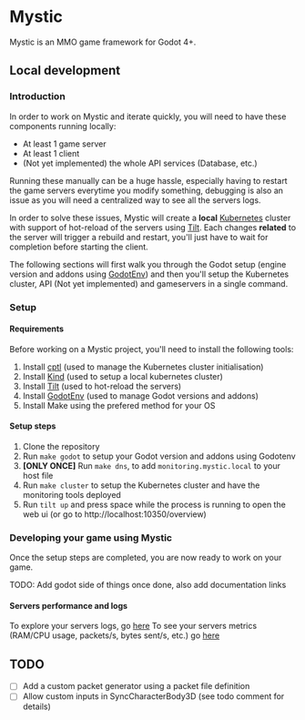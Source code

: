 # Mystic

Mystic is an MMO game framework for Godot 4+.

## Local development

### Introduction

In order to work on Mystic and iterate quickly, you will need to have these components running locally:

- At least 1 game server
- At least 1 client
- (Not yet implemented) the whole API services (Database, etc.)

Running these manually can be a huge hassle, especially having to restart the game servers everytime you modify
something, debugging is also an issue as you will need a centralized way to see all the servers logs.

In order to solve these issues, Mystic will create a **local** [Kubernetes](https://kubernetes.io/) cluster with support
of hot-reload of the servers using [Tilt](https://docs.tilt.dev). Each changes **related** to the server will trigger a
rebuild and restart, you'll just have to wait for completion before starting the client.

The following sections will first walk you through the Godot setup (engine version and addons
using [GodotEnv](https://github.com/chickensoft-games/GodotEnv/)) and then you'll setup the Kubernetes cluster, API (Not
yet implemented) and gameservers in a single command.

### Setup

#### Requirements

Before working on a Mystic project, you'll need to install the following tools:

1. Install [cptl](https://github.com/tilt-dev/ctlptl) (used to manage the Kubernetes cluster initialisation)
2. Install [Kind](https://kind.sigs.k8s.io) (used to setup a local kubernetes cluster)
3. Install [Tilt](https://docs.tilt.dev/) (used to hot-reload the servers)
4. Install [GodotEnv](https://github.com/chickensoft-games/GodotEnv/) (used to manage Godot versions and addons)
5. Install Make using the prefered method for your OS

#### Setup steps

1. Clone the repository
2. Run `make godot` to setup your Godot version and addons using Godotenv
3. **[ONLY ONCE]** Run `make dns`, to add `monitoring.mystic.local` to your host file
4. Run `make cluster` to setup the Kubernetes cluster and have the monitoring tools deployed
5. Run `tilt up` and press space while the process is running to open the web ui (or go
   to http://localhost:10350/overview)

### Developing your game using Mystic

Once the setup steps are completed, you are now ready to work on your game.

TODO: Add godot side of things once done, also add documentation links

#### Servers performance and logs

To explore your servers logs,
go [here](http://monitoring.mystic.local/logs/logs-explorer?options=%7B%22selectColumns%22%3A%5B%5D%2C%22maxLines%22%3A2%2C%22format%22%3A%22raw%22%2C%22fontSize%22%3A%22large%22%7D&compositeQuery=%257B%2522queryType%2522%253A%2522builder%2522%252C%2522builder%2522%253A%257B%2522queryData%2522%253A%255B%257B%2522dataSource%2522%253A%2522logs%2522%252C%2522queryName%2522%253A%2522A%2522%252C%2522aggregateOperator%2522%253A%2522noop%2522%252C%2522aggregateAttribute%2522%253A%257B%2522key%2522%253A%2522%2522%252C%2522dataType%2522%253A%2522%2522%252C%2522type%2522%253A%2522%2522%252C%2522isColumn%2522%253Afalse%252C%2522isJSON%2522%253Afalse%257D%252C%2522timeAggregation%2522%253A%2522rate%2522%252C%2522spaceAggregation%2522%253A%2522sum%2522%252C%2522functions%2522%253A%255B%255D%252C%2522filters%2522%253A%257B%2522op%2522%253A%2522AND%2522%252C%2522items%2522%253A%255B%257B%2522key%2522%253A%257B%2522key%2522%253A%2522k8s.deployment.name%2522%252C%2522dataType%2522%253A%2522string%2522%252C%2522type%2522%253A%2522resource%2522%252C%2522isColumn%2522%253Afalse%252C%2522isJSON%2522%253Afalse%257D%252C%2522value%2522%253A%255B%2522gameserver-0%2522%255D%252C%2522op%2522%253A%2522in%2522%257D%252C%257B%2522key%2522%253A%257B%2522key%2522%253A%2522k8s.namespace.name%2522%252C%2522dataType%2522%253A%2522string%2522%252C%2522type%2522%253A%2522resource%2522%252C%2522isColumn%2522%253Afalse%252C%2522isJSON%2522%253Afalse%257D%252C%2522value%2522%253A%255B%2522default%2522%255D%252C%2522op%2522%253A%2522in%2522%257D%255D%257D%252C%2522expression%2522%253A%2522A%2522%252C%2522disabled%2522%253Afalse%252C%2522stepInterval%2522%253A60%252C%2522having%2522%253A%255B%255D%252C%2522limit%2522%253A0%252C%2522orderBy%2522%253A%255B%257B%2522columnName%2522%253A%2522timestamp%2522%252C%2522order%2522%253A%2522desc%2522%257D%255D%252C%2522groupBy%2522%253A%255B%255D%252C%2522legend%2522%253A%2522%2522%252C%2522reduceTo%2522%253A%2522avg%2522%252C%2522offset%2522%253A0%252C%2522pageSize%2522%253A0%252C%2522ShiftBy%2522%253A0%257D%255D%252C%2522queryFormulas%2522%253A%255B%255D%257D%252C%2522promql%2522%253A%255B%257B%2522name%2522%253A%2522A%2522%252C%2522query%2522%253A%2522%2522%252C%2522legend%2522%253A%2522%2522%252C%2522disabled%2522%253Afalse%257D%255D%252C%2522clickhouse_sql%2522%253A%255B%257B%2522name%2522%253A%2522A%2522%252C%2522legend%2522%253A%2522%2522%252C%2522disabled%2522%253Afalse%252C%2522query%2522%253A%2522%2522%257D%255D%252C%2522id%2522%253A%2522e2d63c4c-1aee-4290-8020-115ad97b3039%2522%257D&panelTypes=%22list%22&viewName=%22Gameservers%22&viewKey=%229583b83e-01d3-4fb5-a572-4ef91f9c67c2%22&relativeTime=15m)
To see your servers metrics (RAM/CPU usage, packets/s, bytes sent/s, etc.)
go [here](http://monitoring.mystic.local/dashboard/571d065b-52bc-47ce-8a8f-c165b3a573f7?relativeTime=5m)

## TODO

- [ ] Add a custom packet generator using a packet file definition
- [ ] Allow custom inputs in SyncCharacterBody3D (see todo comment for details) 